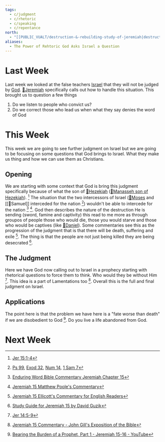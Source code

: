 ```yaml
---
tags:
  - c/judgment
  - c/rhetoric
  - c/speaking
  - c/repentance
north:
  - "[[PUBLIC_VUALT/destruction-&-rebuilding-study-of-jeremiah|destruction-&-rebuilding-study-of-jeremiah]]"
aliases:
  - The Power of Rehtoric God Asks Israel a Question
---
```

# Last Week
Last week we looked at the false teachers [Israel](../%F0%9F%8F%99%EF%B8%8F%F0%9F%8F%99%EF%B8%8FNation%20of%20Israel.md) that they will not be judged by [God](God.md). [🧑Jeremiah](%F0%9F%A7%91Jeremiah.md) specifically calls out how to handle this situation. This brought us to question a few things
1. Do we listen to people who convict us?
2. Do we correct those who lead us when what they say denies the word of God

# This Week
[^guzik]: [Study Guide for Jeremiah 15 by David Guzik](https://www.blueletterbible.org/comm/guzik_david/study-guide/jeremiah/jeremiah-15.cfm)
[^garner-howes]: [Jeremiah 15 - Garner-Howes Baptist Commentary - Bible Commentaries - StudyLight.org](https://www.studylight.org/commentaries/eng/ghb/jeremiah-15.html)
[^matthew-poole]: [Jeremiah 15 Matthew Poole's Commentary](https://biblehub.com/commentaries/poole/jeremiah/15.htm)
[^ellicott]: [Jeremiah 15 Ellicott's Commentary for English Readers](https://biblehub.com/commentaries/ellicott/jeremiah/15.htm)
[^john-gill]: [Jeremiah 15 Commentary - John Gill's Exposition of the Bible](https://www.biblestudytools.com/commentaries/gills-exposition-of-the-bible/jeremiah-15/)
[^matthew-henry]: [Jeremiah 15 Commentary - Matthew Henry Commentary on the Whole Bible (Complete)](https://www.biblestudytools.com/commentaries/matthew-henry-complete/jeremiah/15.html)
[^enduring-word]: [Enduring Word Bible Commentary Jeremiah Chapter 15](https://enduringword.com/bible-commentary/jeremiah-15/)
[^m1]: [Jer 15:1-4](Jer%2015.md)


This week we are going to see further judgment on Israel but we are going to be focusing on some questions that God brings to Israel. What they make us thing and how we can use them as Christians.

## Opening
We are starting with some context that God is bring this judgment specifically because of what the son of [🧑Hezekiah](%F0%9F%A7%91Hezekiah.md) ([🧑Manasseh son of Hezekiah](%F0%9F%A7%91Manasseh%20son%20of%20Hezekiah.md)). [^m1] 
The situation that the two intercessors of Israel ([🧑Moses](%F0%9F%A7%91Moses.md) and [[🧑Samuel]] interceded for the nation [^b1]) wouldn't be able to intercede for the nation [^enduring-word] [^matthew-poole]. 
God then describes the nature of the destruction He is sending (sword, famine and captivity) this read to me more as through groupos of people those who would die, those you would starve and those who would be captives (like [🧑Daniel](%F0%9F%A7%91Daniel.md)). 
Some commentaries see this as the progression of the judgment that is that there will be death, suffering and exile [^ellicott].
The thing is that the people are not just being killed they are being desecrated [^guzik].


[^b1]: [Ps 99](Ps%2099.md), [Exod 32](Exod%2032.md), [Num 14](Num%2014.md), [1 Sam 7](1%20Sam%207.md)

## The Judgment
Here we have God now calling out to Israel in a prophecy starting with rhetorical questions to force them to think. Who would they be without Him [^1]. This idea is a part of Lamentations too [^john-gill]. Overall this is the full and final judgment on Israel.


## Applications
The point here is that the problem we have here is a "fate worse than death" if we are disobedient to God [^2]. Do you live a life abandoned from God.

# Next Week

[^1]: [Jer 14:5-9](Jer%2014.md)

[^2]: [Bearing the Burden of a Prophet, Part 1 - Jeremiah 15-16 - YouTube](https://www.youtube.com/watch?v=flafePNgfks)
